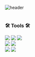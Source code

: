 ![header](https://capsule-render.vercel.app/api?type=soft&color=6bb36c&height=60&section=header&text=💻%20Welcome%20to%20my%20world!&fontSize=24&fontColor=ffffff)
<br>
<br>

### 🛠 Tools 🛠

<img src="https://img.shields.io/badge/GitHub-black?style=flat&logo=GitHub&logoColor=white&logoWidth=40"/> <img src="https://img.shields.io/badge/Git-F05032?style=flat&logo=Git&logoColor=white&logoWidth=40"/> <img src="https://img.shields.io/badge/Visual Studio Code-007ACC?style=flat&logo=Visual Studio Code&logoColor=white&logoWidth=40"/>  <br>
<img src="https://img.shields.io/badge/Adobe Photoshop-31A8FF?style=flat&logo=Adobe Photoshop&logoColor=white&logoWidth=40"/>
<img src="https://img.shields.io/badge/Adobe Illustrator-FF9A00?style=flat&logo=Adobe Illustrator&logoColor=white&logoWidth=40"/>
<br>
<img src="https://img.shields.io/badge/Adobe Premiere Pro-9999FF?style=flat&logo=Adobe Premiere Pro&logoColor=white&logoWidth=40"/>
<img src="https://img.shields.io/badge/Adobe After Effects-9999FF?style=flat&logo=Adobe After Effects&logoColor=white&logoWidth=50"/>


<!--
**greenT-Hee/greenT-Hee** is a ✨ _special_ ✨ repository because its `README.md` (this file) appears on your GitHub profile.

Here are some ideas to get you started:

- 🔭 I’m currently working on ...
- 🌱 I’m currently learning ...
- 👯 I’m looking to collaborate on ...
- 🤔 I’m looking for help with ...
- 💬 Ask me about ...
- 📫 How to reach me: ...
- 😄 Pronouns: ...
- ⚡ Fun fact: ...
-->
